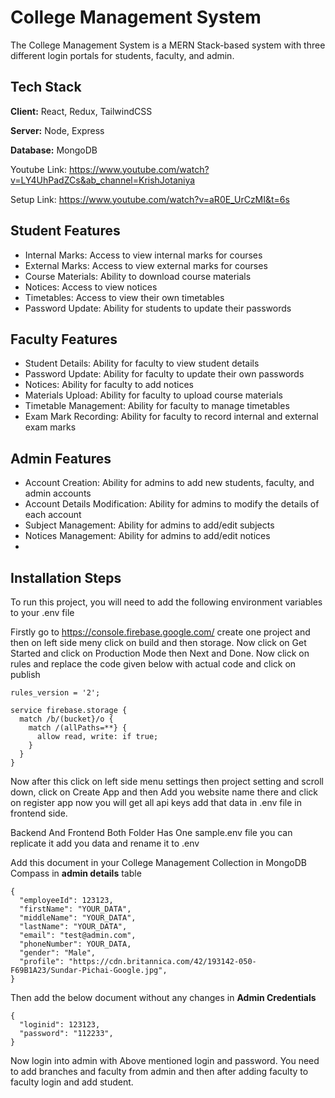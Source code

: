 
# College Management System

The College Management System is a MERN Stack-based system with three different login portals for students, faculty, and admin.

## Tech Stack

**Client:** React, Redux, TailwindCSS

**Server:** Node, Express

**Database:** MongoDB


Youtube Link: https://www.youtube.com/watch?v=LY4UhPadZCs&ab_channel=KrishJotaniya

Setup Link: https://www.youtube.com/watch?v=aR0E_UrCzMI&t=6s

## Student Features

- Internal Marks: Access to view internal marks for courses
- External Marks: Access to view external marks for courses
- Course Materials: Ability to download course materials
- Notices: Access to view notices
- Timetables: Access to view their own timetables
- Password Update: Ability for students to update their passwords

## Faculty Features

- Student Details: Ability for faculty to view student details
- Password Update: Ability for faculty to update their own passwords
- Notices: Ability for faculty to add notices
- Materials Upload: Ability for faculty to upload course materials
- Timetable Management: Ability for faculty to manage timetables
- Exam Mark Recording: Ability for faculty to record internal and external exam marks

## Admin Features

- Account Creation: Ability for admins to add new students, faculty, and admin accounts
- Account Details Modification: Ability for admins to modify the details of each account
- Subject Management: Ability for admins to add/edit subjects
- Notices Management: Ability for admins to add/edit notices
- 
## Installation Steps

To run this project, you will need to add the following environment variables to your .env file

Firstly go to https://console.firebase.google.com/ create one project and then on left side meny click on build and then storage. Now click on Get Started and click on Production Mode then Next and Done. Now click on rules and replace the code given below with actual code and click on publish

```
rules_version = '2';

service firebase.storage { 
  match /b/(bucket}/o { 
    match /(allPaths=**} {
      allow read, write: if true;
    }
  }
}
```
Now after this click on left side menu settings then project setting and scroll down, click on Create App and then Add you website name there and click on register app now you will get all api keys add that data in .env file in frontend side. 

Backend And Frontend Both Folder Has One sample.env file you can replicate it add you data and rename it to .env

Add this document in your College Management Collection in MongoDB Compass in **admin details** table

```
{
  "employeeId": 123123,
  "firstName": "YOUR_DATA",
  "middleName": "YOUR_DATA",
  "lastName": "YOUR_DATA",
  "email": "test@admin.com",
  "phoneNumber": YOUR_DATA,
  "gender": "Male",
  "profile": "https://cdn.britannica.com/42/193142-050-F69B1A23/Sundar-Pichai-Google.jpg",
} 
```

Then add the below document without any changes in **Admin Credentials**

```
{
  "loginid": 123123,
  "password": "112233",
}
```

Now login into admin with Above mentioned login and password. You need to add branches and faculty from admin and then after adding faculty to faculty login and add student.



